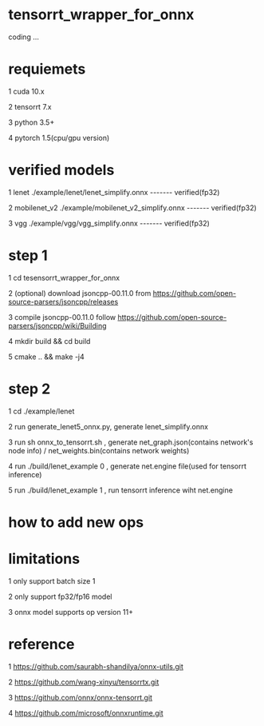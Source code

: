 # tensorrt_wrapper_for_onnx
coding ...

# requiemets
1 cuda 10.x

2 tensorrt 7.x

3 python 3.5+

4 pytorch 1.5(cpu/gpu version)


# verified models
1 lenet        ./example/lenet/lenet_simplify.onnx              ------- verified(fp32)

2 mobilenet_v2 ./example/mobilenet_v2_simplify.onnx             ------- verified(fp32)

3 vgg          ./example/vgg/vgg_simplify.onnx                  ------- verified(fp32)

# step 1
1 cd tesensorrt_wrapper_for_onnx

2 (optional) download jsoncpp-00.11.0 from https://github.com/open-source-parsers/jsoncpp/releases  

3 compile jsoncpp-00.11.0 follow https://github.com/open-source-parsers/jsoncpp/wiki/Building

4 mkdir build && cd build

5 cmake .. && make -j4

# step 2
1 cd ./example/lenet

2 run generate_lenet5_onnx.py, generate lenet_simplify.onnx

3 run sh onnx_to_tensorrt.sh , generate net_graph.json(contains network's node info) / net_weights.bin(contains network weights)

4 run ./build/lenet_example 0 , generate net.engine file(used for tensorrt inference)

5 run ./build/lenet_example 1 , run tensorrt inference wiht net.engine

# how to add new ops



# limitations
1 only support batch size 1

2 only support fp32/fp16 model

3 onnx model supports op version 11+


# reference
1 https://github.com/saurabh-shandilya/onnx-utils.git

2 https://github.com/wang-xinyu/tensorrtx.git

3 https://github.com/onnx/onnx-tensorrt.git

4 https://github.com/microsoft/onnxruntime.git
